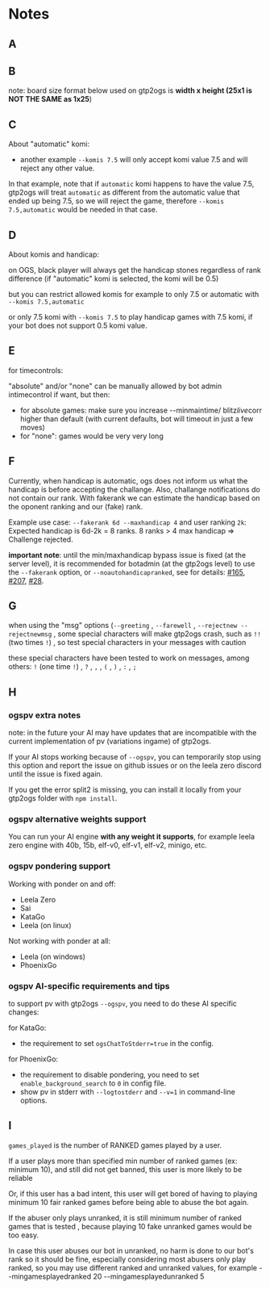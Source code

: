 # Notes

## A

## B

note: board size format below used on gtp2ogs is
**width x height (25x1 is NOT THE SAME as 1x25**)

## C

About "automatic" komi:

- another example `--komis 7.5` will only accept komi value
7.5 and will reject any other value.

In that example, note that if `automatic` komi happens to
have the value 7.5, gtp2ogs will treat `automatic` as
different from the automatic value that ended up being 7.5,
so we will reject the game, therefore `--komis 7.5,automatic`
would be needed in that case.

## D

About komis and handicap:

on OGS, black player will always get the handicap stones
regardless of rank difference (if "automatic" komi is
selected, the komi will be 0.5)

but you can restrict allowed komis for example to only 7.5
or automatic with `--komis 7.5,automatic`

or only 7.5 komi with `--komis 7.5` to play handicap games
with 7.5 komi, if your bot does not support 0.5 komi value.

## E

for timecontrols:

"absolute" and/or "none" can be manually allowed by bot admin
intimecontrol if want, but then:

- for absolute games: make sure you increase --minmaintime/
blitz*live*corr higher than default (with current defaults,
bot will timeout in just a few moves)
- for "none": games would be very very long

## F

Currently, when handicap is automatic, ogs does not inform us
what the handicap is before accepting the challange.
Also, challange notifications do not contain our rank.
With fakerank we can estimate the handicap based on the oponent
ranking and our (fake) rank.

Example use case:
`--fakerank 6d --maxhandicap 4` and user ranking `2k`:
Expected handicap is 6d-2k = 8 ranks. 8 ranks > 4 max handicap
=> Challenge rejected.

**important note**: until the min/maxhandicap bypass issue
is fixed (at the server level), it is recommended for botadmin
(at the gtp2ogs level) to use the `--fakerank` option, or
`--noautohandicapranked`, see for details:
[#165](https://github.com/online-go/gtp2ogs/pull/165),
[#207](https://github.com/online-go/gtp2ogs/pull/207),
[#28](https://github.com/online-go/gtp2ogs/issues/28).

## G

when using the "msg" options (`--greeting` , `--farewell` ,
`--rejectnew --rejectnewmsg` , some special characters will
make gtp2ogs crash, such as `!!` (two times `!`) , so test
special characters in your messages with caution

these special characters have been tested to work on messages,
among others:  `!` (one time `!`) , `?` , `,` , `(` , `)` ,
`:` , `;`

## H

### ogspv extra notes

note: in the future your AI may have updates that are incompatible
with the current implementation of pv (variations ingame) of gtp2ogs.

If your AI stops working because of `--ogspv`, you can temporarily stop using
this option and report the issue on github issues or on the leela zero discord
until the issue is fixed again.

If you get the error split2 is missing, you can install it locally from your
gtp2ogs folder with `npm install`.

### ogspv alternative weights support

You can run your AI engine **with any weight it supports**, for example
leela zero engine with 40b, 15b, elf-v0, elf-v1, elf-v2, minigo, etc.

### ogspv pondering support

Working with ponder on and off:

- Leela Zero
- Sai
- KataGo
- Leela (on linux)

Not working with ponder at all:

- Leela (on windows)
- PhoenixGo

### ogspv AI-specific requirements and tips

to support pv with gtp2ogs `--ogspv`, you need to do these AI specific changes:

for KataGo:

- the requirement to set `ogsChatToStderr=true` in the config.

for PhoenixGo:

- the requirement to disable pondering, you need to set `enable_background_search`
to `0` in config file.
- show pv in stderr with `--logtostderr` and `--v=1` in command-line options.

## I

`games_played` is the number of RANKED games played by a user.

If a user plays more than specified min number of ranked games (ex: minimum 10), and still
did not get banned, this user is more likely to be reliable

Or, if this user has a bad intent, this user will get bored of having to playing minimum 10
fair ranked games before being able to abuse the bot again.

If the abuser only plays unranked, it is still minimum number of ranked games that is tested
, because playing 10 fake unranked games would be too easy.

In case this user abuses our bot in unranked, no harm is done to our bot's rank so it should
be fine, especially considering most abusers only play ranked, so you may use different ranked
and unranked values, for example --mingamesplayedranked 20 --mingamesplayedunranked 5
